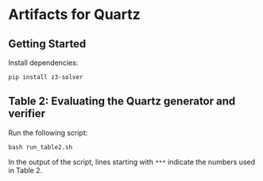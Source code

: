 # Artifacts for Quartz

## Getting Started

Install dependencies:
```shell
pip install z3-solver
```

## Table 2: Evaluating the Quartz generator and verifier

Run the following script:
```shell
bash run_table2.sh
```

In the output of the script, lines starting with `***` indicate the numbers used in Table 2.
